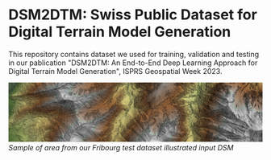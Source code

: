 # DSM2DTM: Swiss Public Dataset for Digital Terrain Model Generation
This repository contains dataset we used for training, validation and testing in our pablication "DSM2DTM: An End-to-End Deep Learning Approach for Digital Terrain Model Generation", ISPRS Geospatial Week 2023. 

![DSM](https://github.com/KseniaBittner/DSM2DTM/blob/main/img/FribourgMountain_DSM.jpg) *Sample of area from our Fribourg test dataset illustrated input DSM*
